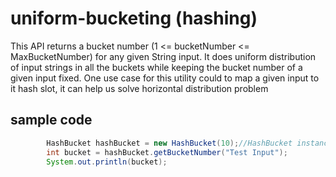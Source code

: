 # uniform-bucketing (hashing)
This API returns a bucket number (1 &lt;= bucketNumber &lt;= MaxBucketNumber) for any given String input. It does uniform distribution of input strings in all the buckets while keeping the bucket number of a given input fixed. One use case for this utility could to map a given input to it hash slot, it can help us solve horizontal distribution problem


## sample code
```java
  	    HashBucket hashBucket = new HashBucket(10);//HashBucket instance for max number of buckets = 10
		int bucket = hashBucket.getBucketNumber("Test Input");
		System.out.println(bucket);
```

